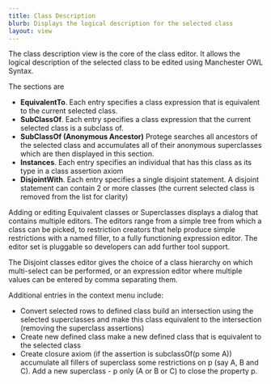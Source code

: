 ```yaml
---
title: Class Description
blurb: Displays the logical description for the selected class
layout: view
---
```

The class description view is the core of the class editor.  It allows the logical description of the selected class to be edited using Manchester OWL Syntax.

The sections are

* **EquivalentTo**.  Each entry specifies a class expression that is equivalent to the current selected class.
* **SubClassOf**.  Each entry specifies a class expression that the current selected class is a subclass of.
* **SubClassOf (Anonymous Ancestor)** Protege searches all ancestors of the selected class and accumulates all of their anonymous superclasses which are then displayed in this section.
* **Instances**.  Each entry specifies an individual that has this class as its type in a class assertion axiom
* **DisjointWith**. Each entry specifies a single disjoint statement. A disjoint statement can contain 2 or more classes (the current selected class is removed from the list for clarity)


Adding or editing Equivalent classes or Superclasses displays a dialog that contains multiple editors. The editors range from a simple tree from which a class can be picked, to restriction creators that help produce simple restrictions with a named filler, to a fully functioning expression editor. The editor set is pluggable so developers can add further tool support.

The Disjoint classes editor gives the choice of a class hierarchy on which multi-select can be performed, or an expression editor where multiple values can be entered by comma separating them.

Additional entries in the context menu include:


* Convert selected rows to defined class build an intersection using the selected superclasses and make this class equivalent to the intersection (removing the superclass assertions)
* Create new defined class make a new defined class that is equivalent to the selected class
* Create closure axiom (if the assertion is subclassOf(p some A)) accumulate all fillers of superclass some restrictions on p (say A, B and C). Add a new superclass - p only (A or B or C) to close the property p.
